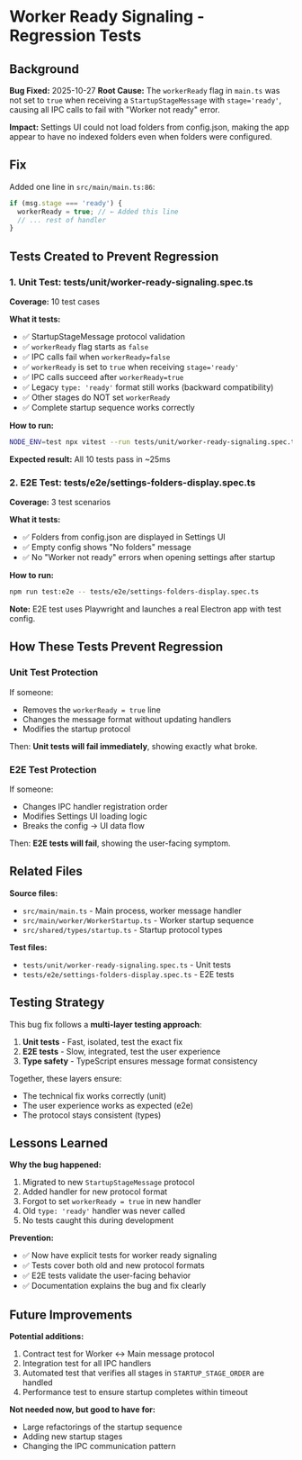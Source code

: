 # Worker Ready Signaling - Regression Tests

## Background

**Bug Fixed:** 2025-10-27
**Root Cause:** The `workerReady` flag in `main.ts` was not set to `true` when receiving a `StartupStageMessage` with `stage='ready'`, causing all IPC calls to fail with "Worker not ready" error.

**Impact:** Settings UI could not load folders from config.json, making the app appear to have no indexed folders even when folders were configured.

## Fix

Added one line in `src/main/main.ts:86`:
```typescript
if (msg.stage === 'ready') {
  workerReady = true; // ← Added this line
  // ... rest of handler
}
```

## Tests Created to Prevent Regression

### 1. Unit Test: tests/unit/worker-ready-signaling.spec.ts

**Coverage:** 10 test cases

**What it tests:**
- ✅ StartupStageMessage protocol validation
- ✅ `workerReady` flag starts as `false`
- ✅ IPC calls fail when `workerReady=false`
- ✅ `workerReady` is set to `true` when receiving `stage='ready'`
- ✅ IPC calls succeed after `workerReady=true`
- ✅ Legacy `type: 'ready'` format still works (backward compatibility)
- ✅ Other stages do NOT set `workerReady`
- ✅ Complete startup sequence works correctly

**How to run:**
```bash
NODE_ENV=test npx vitest --run tests/unit/worker-ready-signaling.spec.ts
```

**Expected result:** All 10 tests pass in ~25ms

### 2. E2E Test: tests/e2e/settings-folders-display.spec.ts

**Coverage:** 3 test scenarios

**What it tests:**
- ✅ Folders from config.json are displayed in Settings UI
- ✅ Empty config shows "No folders" message
- ✅ No "Worker not ready" errors when opening settings after startup

**How to run:**
```bash
npm run test:e2e -- tests/e2e/settings-folders-display.spec.ts
```

**Note:** E2E test uses Playwright and launches a real Electron app with test config.

## How These Tests Prevent Regression

### Unit Test Protection
If someone:
- Removes the `workerReady = true` line
- Changes the message format without updating handlers
- Modifies the startup protocol

Then: **Unit tests will fail immediately**, showing exactly what broke.

### E2E Test Protection
If someone:
- Changes IPC handler registration order
- Modifies Settings UI loading logic
- Breaks the config → UI data flow

Then: **E2E tests will fail**, showing the user-facing symptom.

## Related Files

**Source files:**
- `src/main/main.ts` - Main process, worker message handler
- `src/main/worker/WorkerStartup.ts` - Worker startup sequence
- `src/shared/types/startup.ts` - Startup protocol types

**Test files:**
- `tests/unit/worker-ready-signaling.spec.ts` - Unit tests
- `tests/e2e/settings-folders-display.spec.ts` - E2E tests

## Testing Strategy

This bug fix follows a **multi-layer testing approach**:

1. **Unit tests** - Fast, isolated, test the exact fix
2. **E2E tests** - Slow, integrated, test the user experience
3. **Type safety** - TypeScript ensures message format consistency

Together, these layers ensure:
- The technical fix works correctly (unit)
- The user experience works as expected (e2e)
- The protocol stays consistent (types)

## Lessons Learned

**Why the bug happened:**
1. Migrated to new `StartupStageMessage` protocol
2. Added handler for new protocol format
3. Forgot to set `workerReady = true` in new handler
4. Old `type: 'ready'` handler was never called
5. No tests caught this during development

**Prevention:**
- ✅ Now have explicit tests for worker ready signaling
- ✅ Tests cover both old and new protocol formats
- ✅ E2E tests validate the user-facing behavior
- ✅ Documentation explains the bug and fix clearly

## Future Improvements

**Potential additions:**
1. Contract test for Worker ↔ Main message protocol
2. Integration test for all IPC handlers
3. Automated test that verifies all stages in `STARTUP_STAGE_ORDER` are handled
4. Performance test to ensure startup completes within timeout

**Not needed now, but good to have for:**
- Large refactorings of the startup sequence
- Adding new startup stages
- Changing the IPC communication pattern
